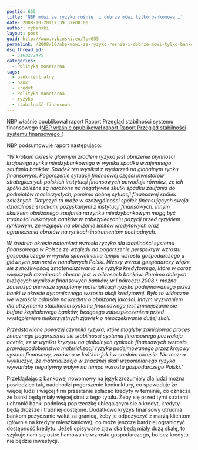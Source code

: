```yaml
---
postid: 655
title: 'NBP mówi że ryzyko rośnie, i dobrze mówi tylko bankomową …'
date: 2008-10-20T17:39:37+00:00
author: rybinski
layout: post
guid: http://www.rybinski.eu/?p=655
permalink: /2008/10/nbp-mowi-ze-ryzyko-rosnie-i-dobrze-mowi-tylko-bankomowa/
dsq_thread_id:
  - 3163272475
categories:
  - Polityka monetarna
tags:
  - bank-centralny
  - banki
  - kredyt
  - Polityka monetarna
  - ryzyko
  - stabilność-finansowa
---
```

NBP właśnie opublikował raport Raport Przegląd stabilności systemu finansowego ([NBP właśnie opublikował raport Raport Przegląd stabilności systemu finansowego (](http://www.rybinski.eu/resources/non-modules.d/dispatcher/dispatch.php?id=2352) 

NBP podsumowuje raport następująco:

_“W krótkim okresie głównym zródłem ryzyka jest obniżenie płynności krajowego rynku miedzybankowego w wyniku spadku wzajemnego zaufania banków. Spadek ten wynikał z wydarzeń na globalnym rynku finansowym. Pogorszenie sytuacji finansowej części inwestorów strategicznych polskich instytucji finansowych powoduje również, ze ich spółki zależne są narażone na negatywne skutki spadku zaufania do podmiotów macierzystych, pomimo dobrej sytuacji finansowej spółek zależnych. Dotyczyć to może w szczególności spółek finansujących swoja działalność środkami pozyskanymi z instytucji finansowych. Innym skutkiem obniżonego zaufania na rynku miedzybankowym mogą być trudności niektórych banków w zabezpieczaniu pozycji przed ryzykiem rynkowym, ze względu na obniżenie limitów kredytowych oraz ograniczenia obrotów na rynkach instrumentów pochodnych._

<!--more-->

_W średnim okresie natomiast wzrosło ryzyko dla stabilności systemu finansowego w Polsce ze względu na pogorszenie perspektyw wzrostu gospodarczego w wyniku spowolnienia tempa wzrostu gospodarczego u głównych partnerów handlowych Polski. Niższy wzrost gospodarczy wiąże sie z możliwością zmaterializowania sie ryzyka kredytowego, które w coraz większych rozmiarach obecne jest w bilansach banków. Pomimo dobrych bieżących wyników finansowych banków, w I półroczu 2008 r. można zauważyć pierwsze symptomy materializacji ryzyka podejmowanego przez banki w okresie dynamicznego wzrostu akcji kredytowej. Było to widoczne we wzroście odpisów na kredyty o obniżonej jakości. Innym wyzwaniem dla utrzymania stabilności systemu finansowego jest zmniejszanie sie bufora kapitałowego banków, będącego zabezpieczeniem przed wystąpieniem niekorzystnych zjawisk o nieoczekiwanie dużej skali._

_Przedstawione powyzej czynniki ryzyka, które mogłyby zainicjowac proces znacznego pogorszenia sie stabilnosci systemu finansowego pozwalaja ocenic, ze w wyniku kryzysu na globalnych rynkach finansowych wzrosło prawdopodobienstwo materializacji ryzyka podejmowanego przez krajowy system finansowy, zarówno w krótkim jak i w srednim okresie. Nie mozna wykluczyc, że materializacja w znacznej skali wspomnianego ryzyka wywarłaby negatywny wpływ na tempo wzrostu gospodarczego Polski_.”

Przekłądając z bankowej nowomowy na język zrozumiały dla ludzi można powiedzieć tak, nadchodzi pogorszenie koniunktury, co spowoduje że więcej ludzi i więcej firm przestanie spłacać kredyty w terminie, co oznacza że banki będą miały więcej strat z tego tytułu. Żeby się przed tymi stratami uchronić banki podniosą poprzeczkę ubiegającym się o kredyt, kredyty będą droższe i trudniej dostępne. Dodatkowo kryzys finansowy utrudnia bankom pożyczanie walut za granicą, żeby je odpożyczyć z marżą klientom (głównie na kredyty mieszkaniowe), co może jeszcze bardziej ograniczyć dostępność kredytu. Jeżeli opisywane zjawiska będą miały dużą skalę, to szykuje nam się ostre hamowanie wzrostu gospodarczego, bo bez kredytu nie będzie inwestycji.
